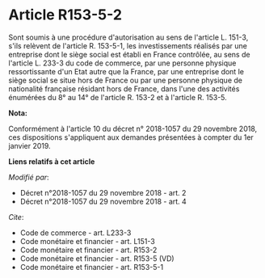 # Article R153-5-2

Sont soumis à une procédure d'autorisation au sens de l'article L. 151-3, s'ils relèvent de l'article R. 153-5-1, les
investissements réalisés par une entreprise dont le siège social est établi en France contrôlée, au sens de l'article L.
233-3 du code de commerce, par une personne physique ressortissante d'un Etat autre que la France, par une entreprise dont le
siège social se situe hors de France ou par une personne physique de nationalité française résidant hors de France, dans
l'une des activités énumérées du 8° au 14° de l'article R. 153-2 et à l'article R. 153-5.

**Nota:**

Conformément à l'article 10 du décret n° 2018-1057 du 29 novembre 2018, ces dispositions s'appliquent aux demandes présentées
à compter du 1er janvier 2019.

**Liens relatifs à cet article**

_Modifié par_:

  - Décret n°2018-1057 du 29 novembre 2018 - art. 2
  - Décret n°2018-1057 du 29 novembre 2018 - art. 4

_Cite_:

  - Code de commerce - art. L233-3
  - Code monétaire et financier - art. L151-3
  - Code monétaire et financier - art. R153-2
  - Code monétaire et financier - art. R153-5 (VD)
  - Code monétaire et financier - art. R153-5-1
